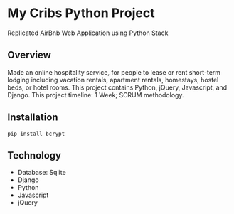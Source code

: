 # My Cribs Python Project
Replicated AirBnb Web Application using Python Stack

## Overview
Made an online hospitality service, for people to lease or rent short-term lodging including vacation rentals, apartment rentals, homestays, hostel beds, or hotel rooms. This project contains Python, jQuery, Javascript, and Django. This project timeline: 1 Week; SCRUM methodology.

## Installation
``` 
pip install bcrypt
```
## Technology
- Database: Sqlite
- Django
- Python
- Javascript
- jQuery

